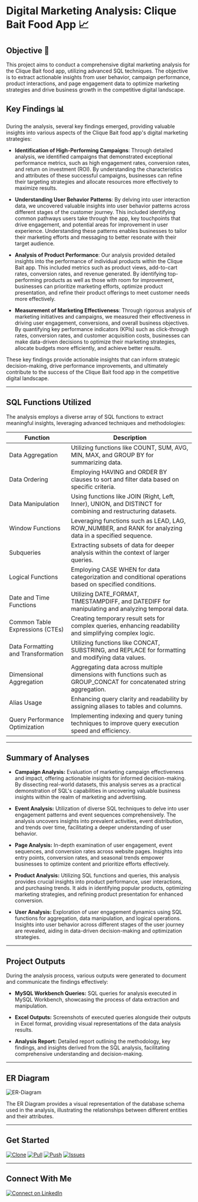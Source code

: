 # Digital Marketing Analysis: Clique Bait Food App 📈

## Objective 🎯

This project aims to conduct a comprehensive digital marketing analysis for the Clique Bait food app, utilizing advanced SQL techniques. The objective is to extract actionable insights from user behavior, campaign performance, product interactions, and page engagement data to optimize marketing strategies and drive business growth in the competitive digital landscape.

## Key Findings 📊

During the analysis, several key findings emerged, providing valuable insights into various aspects of the Clique Bait food app's digital marketing strategies:

- **Identification of High-Performing Campaigns**: Through detailed analysis, we identified campaigns that demonstrated exceptional performance metrics, such as high engagement rates, conversion rates, and return on investment (ROI). By understanding the characteristics and attributes of these successful campaigns, businesses can refine their targeting strategies and allocate resources more effectively to maximize results.

- **Understanding User Behavior Patterns**: By delving into user interaction data, we uncovered valuable insights into user behavior patterns across different stages of the customer journey. This included identifying common pathways users take through the app, key touchpoints that drive engagement, and potential areas for improvement in user experience. Understanding these patterns enables businesses to tailor their marketing efforts and messaging to better resonate with their target audience.

- **Analysis of Product Performance**: Our analysis provided detailed insights into the performance of individual products within the Clique Bait app. This included metrics such as product views, add-to-cart rates, conversion rates, and revenue generated. By identifying top-performing products as well as those with room for improvement, businesses can prioritize marketing efforts, optimize product presentation, and refine their product offerings to meet customer needs more effectively.

- **Measurement of Marketing Effectiveness**: Through rigorous analysis of marketing initiatives and campaigns, we measured their effectiveness in driving user engagement, conversions, and overall business objectives. By quantifying key performance indicators (KPIs) such as click-through rates, conversion rates, and customer acquisition costs, businesses can make data-driven decisions to optimize their marketing strategies, allocate budgets more efficiently, and achieve better results.

These key findings provide actionable insights that can inform strategic decision-making, drive performance improvements, and ultimately contribute to the success of the Clique Bait food app in the competitive digital landscape.


---

## SQL Functions Utilized

The analysis employs a diverse array of SQL functions to extract meaningful insights, leveraging advanced techniques and methodologies:

| Function                              | Description                                                                                   |
|---------------------------------------|-----------------------------------------------------------------------------------------------|
| Data Aggregation                      | Utilizing functions like COUNT, SUM, AVG, MIN, MAX, and GROUP BY for summarizing data.         |
| Data Ordering                        | Employing HAVING and ORDER BY clauses to sort and filter data based on specific criteria.      |
| Data Manipulation                     | Using functions like JOIN (Right, Left, Inner), UNION, and DISTINCT for combining and restructuring datasets. |
| Window Functions                      | Leveraging functions such as LEAD, LAG, ROW_NUMBER, and RANK for analyzing data in a specified sequence. |
| Subqueries                            | Extracting subsets of data for deeper analysis within the context of larger queries.           |
| Logical Functions                     | Employing CASE WHEN for data categorization and conditional operations based on specified conditions. |
| Date and Time Functions               | Utilizing DATE_FORMAT, TIMESTAMPDIFF, and DATEDIFF for manipulating and analyzing temporal data. |
| Common Table Expressions (CTEs)      | Creating temporary result sets for complex queries, enhancing readability and simplifying complex logic. |
| Data Formatting and Transformation   | Utilizing functions like CONCAT, SUBSTRING, and REPLACE for formatting and modifying data values. |
| Dimensional Aggregation              | Aggregating data across multiple dimensions with functions such as GROUP_CONCAT for concatenated string aggregation. |
| Alias Usage                           | Enhancing query clarity and readability by assigning aliases to tables and columns.            |
| Query Performance Optimization       | Implementing indexing and query tuning techniques to improve query execution speed and efficiency. |


---

## Summary of Analyses

- **Campaign Analysis:** Evaluation of marketing campaign effectiveness and impact, offering actionable insights for informed decision-making. By dissecting real-world datasets, this analysis serves as a practical demonstration of SQL's capabilities in uncovering valuable business insights within the realm of marketing and advertising.

- **Event Analysis:** Utilization of diverse SQL techniques to delve into user engagement patterns and event sequences comprehensively. The analysis uncovers insights into prevalent activities, event distribution, and trends over time, facilitating a deeper understanding of user behavior.

- **Page Analysis:** In-depth examination of user engagement, event sequences, and conversion rates across website pages. Insights into entry points, conversion rates, and seasonal trends empower businesses to optimize content and prioritize efforts effectively.
  
- **Product Analysis:** Utilizing SQL functions and queries, this analysis provides crucial insights into product performance, user interactions, and purchasing trends. It aids in identifying popular products, optimizing marketing strategies, and refining product presentation for enhanced conversion.

- **User Analysis:** Exploration of user engagement dynamics using SQL functions for aggregation, data manipulation, and logical operations. Insights into user behavior across different stages of the user journey are revealed, aiding in data-driven decision-making and optimization strategies.

---

## Project Outputs

During the analysis process, various outputs were generated to document and communicate the findings effectively:

- **MySQL Workbench Queries:** SQL queries for analysis executed in MySQL Workbench, showcasing the process of data extraction and manipulation.

- **Excel Outputs:** Screenshots of executed queries alongside their outputs in Excel format, providing visual representations of the data analysis results.

- **Analysis Report:** Detailed report outlining the methodology, key findings, and insights derived from the SQL analysis, facilitating comprehensive understanding and decision-making.

---

## ER Diagram

![ER-Diagram](https://github.com/madhavyawale7/Web_Analytics/assets/143819712/1b2d41b7-5653-4437-9442-e6c35ac14169)

The ER Diagram provides a visual representation of the database schema used in the analysis, illustrating the relationships between different entities and their attributes.

---

## Get Started

[![Clone](https://img.shields.io/badge/Clone-Repository-green?style=flat-square&logo=git)](https://github.com/virajbhutada/CliqueBait-Digital-Marketing-Analysis-using-SQL.git)
[![Pull](https://img.shields.io/badge/Pull-From%20Repository-blue?style=flat-square&logo=git)](https://github.com/virajbhutada/CliqueBait-Digital-Marketing-Analysis-using-SQL/pull)
[![Push](https://img.shields.io/badge/Push-To%20Repository-purple?style=flat-square&logo=git)](https://github.com/virajbhutada/CliqueBait-Digital-Marketing-Analysis-using-SQL/push)
[![Issues](https://img.shields.io/badge/Create-Issues-red?style=flat-square&logo=github)](https://github.com/virajbhutada/CliqueBait-Digital-Marketing-Analysis-using-SQL/issues)

---

## Connect With Me

[![Connect on LinkedIn](https://img.shields.io/badge/Connect-LinkedIn-blue?style=flat-square&logo=linkedin)](https://www.linkedin.com/in/virajnbhutada24/)
